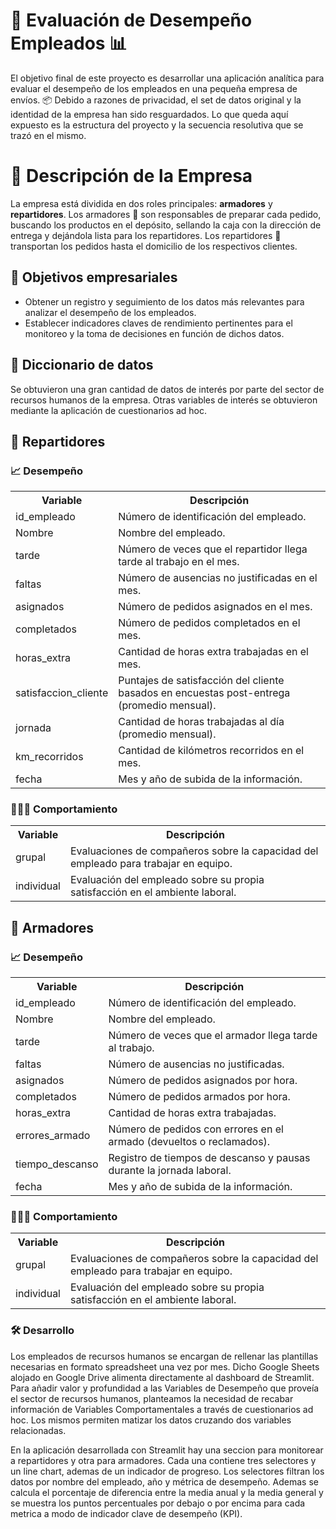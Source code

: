# 🚀 Evaluación de Desempeño Empleados 📊

El objetivo final de este proyecto es desarrollar una aplicación analítica para evaluar el desempeño de los empleados en una pequeña empresa de envíos. 📦 Debido a razones de privacidad, el set de datos original y la identidad de la empresa han sido resguardados. Lo que queda aquí expuesto es la estructura del proyecto y la secuencia resolutiva que se trazó en el mismo.

# 🏢 Descripción de la Empresa
La empresa está dividida en dos roles principales: **armadores** y **repartidores**.
Los armadores 🔧 son responsables de preparar cada pedido, buscando los productos en el depósito, sellando la caja con la dirección de entrega y dejándola lista para los repartidores. Los repartidores 🚚 transportan los pedidos hasta el domicilio de los respectivos clientes.

## 🎯 Objetivos empresariales
- Obtener un registro y seguimiento de los datos más relevantes para analizar el desempeño de los empleados.
- Establecer indicadores claves de rendimiento pertinentes para el monitoreo y la toma de decisiones en función de dichos datos.

## 📖 Diccionario de datos
Se obtuvieron una gran cantidad de datos de interés por parte del sector de recursos humanos de la empresa. Otras variables de interés se obtuvieron mediante la aplicación de cuestionarios ad hoc.

## 🛵 Repartidores

### 📈 Desempeño

<table>
  <tr>
    <th>Variable</th>
    <th>Descripción</th>
  </tr>
  <tr>
    <td>id_empleado</td>
    <td>Número de identificación del empleado.</td>
  </tr>
  <tr>
    <td>Nombre</td>
    <td>Nombre del empleado.</td>
  </tr>
  <tr>
    <td>tarde</td>
    <td>Número de veces que el repartidor llega tarde al trabajo en el mes.</td>
  </tr>
  <tr>
    <td>faltas</td>
    <td>Número de ausencias no justificadas en el mes.</td>
  </tr>
  <tr>
    <td>asignados</td>
    <td>Número de pedidos asignados en el mes.</td>
  </tr>
  <tr>
    <td>completados</td>
    <td>Número de pedidos completados en el mes.</td>
  </tr>
  <tr>
    <td>horas_extra</td>
    <td>Cantidad de horas extra trabajadas en el mes.</td>
  </tr>
  <tr>
    <td>satisfaccion_cliente</td>
    <td>Puntajes de satisfacción del cliente basados en encuestas post-entrega (promedio mensual).</td>
  </tr>
  <tr>
    <td>jornada</td>
    <td>Cantidad de horas trabajadas al día (promedio mensual).</td>
  </tr>
  <tr>
    <td>km_recorridos</td>
    <td>Cantidad de kilómetros recorridos en el mes.</td>
  </tr>
  <tr>
    <td>fecha</td>
    <td>Mes y año de subida de la información.</td>
  </tr>
</table>

### 🧑‍🤝‍🧑 Comportamiento

<table>
  <tr>
    <th>Variable</th>
    <th>Descripción</th>
  </tr>
  <tr>
    <td>grupal</td>
    <td>Evaluaciones de compañeros sobre la capacidad del empleado para trabajar en equipo.</td>
  </tr>
  <tr>
    <td>individual</td>
    <td>Evaluación del empleado sobre su propia satisfacción en el ambiente laboral.</td>
  </tr>
</table>

## 🔧 Armadores

### 📈 Desempeño

<table>
  <tr>
    <th>Variable</th>
    <th>Descripción</th>
  </tr>
  <tr>
    <td>id_empleado</td>
    <td>Número de identificación del empleado.</td>
  </tr>
  <tr>
    <td>Nombre</td>
    <td>Nombre del empleado.</td>
  </tr>
  <tr>
    <td>tarde</td>
    <td>Número de veces que el armador llega tarde al trabajo.</td>
  </tr>
  <tr>
    <td>faltas</td>
    <td>Número de ausencias no justificadas.</td>
  </tr>
  <tr>
    <td>asignados</td>
    <td>Número de pedidos asignados por hora.</td>
  </tr>
  <tr>
    <td>completados</td>
    <td>Número de pedidos armados por hora.</td>
  </tr>
  <tr>
    <td>horas_extra</td>
    <td>Cantidad de horas extra trabajadas.</td>
  </tr>
  <tr>
    <td>errores_armado</td>
    <td>Número de pedidos con errores en el armado (devueltos o reclamados).</td>
  </tr>
  <tr>
    <td>tiempo_descanso</td>
    <td>Registro de tiempos de descanso y pausas durante la jornada laboral.</td>
  </tr>
  <tr>
    <td>fecha</td>
    <td>Mes y año de subida de la información.</td>
  </tr>
</table>

### 🧑‍🤝‍🧑 Comportamiento

<table>
  <tr>
    <th>Variable</th>
    <th>Descripción</th>
  </tr>
  <tr>
    <td>grupal</td>
    <td>Evaluaciones de compañeros sobre la capacidad del empleado para trabajar en equipo.</td>
  </tr>
  <tr>
    <td>individual</td>
    <td>Evaluación del empleado sobre su propia satisfacción en el ambiente laboral.</td>
  </tr>
</table>

### 🛠️ Desarrollo

Los empleados de recursos humanos se encargan de rellenar las plantillas necesarias en formato spreadsheet una vez por mes. Dicho Google Sheets alojado en Google Drive alimenta directamente al dashboard de Streamlit. Para añadir valor y profundidad a las Variables de Desempeño que proveía el sector de recursos humanos, planteamos la necesidad de recabar información de Variables Comportamentales a través de cuestionarios ad hoc. Los mismos permiten matizar los datos cruzando dos variables relacionadas.

En la aplicación desarrollada con Streamlit hay una seccion para monitorear a repartidores y otra para armadores. Cada una contiene tres selectores y un line chart, ademas de un indicador de progreso. Los selectores filtran los datos por nombre del empleado, año y métrica de desempeño. Ademas se calcula el porcentaje de diferencia entre la media anual y la media general y se muestra los puntos percentuales por debajo o por encima para cada metrica a modo de indicador clave de desempeño (KPI).